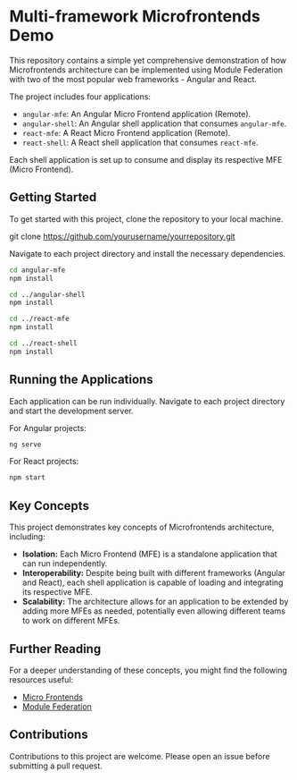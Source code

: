 # Multi-framework Microfrontends Demo

This repository contains a simple yet comprehensive demonstration of how Microfrontends architecture can be implemented using Module Federation with two of the most popular web frameworks - Angular and React.

The project includes four applications:

- `angular-mfe`: An Angular Micro Frontend application (Remote).
- `angular-shell`: An Angular shell application that consumes `angular-mfe`.
- `react-mfe`: A React Micro Frontend application (Remote).
- `react-shell`: A React shell application that consumes `react-mfe`.

Each shell application is set up to consume and display its respective MFE (Micro Frontend).

## Getting Started

To get started with this project, clone the repository to your local machine.

git clone https://github.com/yourusername/yourrepository.git

Navigate to each project directory and install the necessary dependencies.

```bash
cd angular-mfe
npm install

cd ../angular-shell
npm install

cd ../react-mfe
npm install

cd ../react-shell
npm install
```


## Running the Applications

Each application can be run individually. Navigate to each project directory and start the development server.

For Angular projects:

```bash
ng serve
```

For React projects:

```bash
npm start
```

## Key Concepts

This project demonstrates key concepts of Microfrontends architecture, including:

- **Isolation:** Each Micro Frontend (MFE) is a standalone application that can run independently.
- **Interoperability:** Despite being built with different frameworks (Angular and React), each shell application is capable of loading and integrating its respective MFE.
- **Scalability:** The architecture allows for an application to be extended by adding more MFEs as needed, potentially even allowing different teams to work on different MFEs.

## Further Reading

For a deeper understanding of these concepts, you might find the following resources useful:

- [Micro Frontends](https://martinfowler.com/articles/micro-frontends.html)
- [Module Federation](https://webpack.js.org/concepts/module-federation/)

## Contributions

Contributions to this project are welcome. Please open an issue before submitting a pull request.
